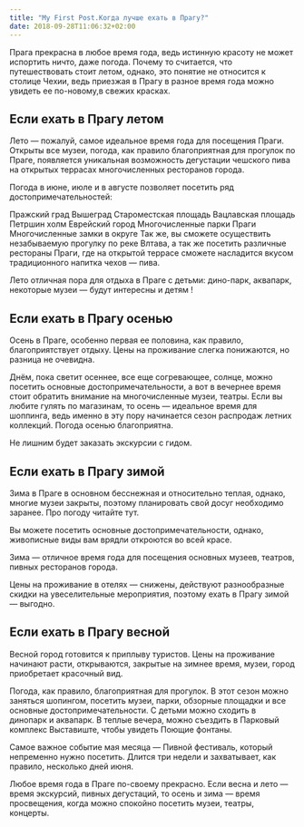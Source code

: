 ```yaml
---
title: "My First Post.Когда лучше ехать в Прагу?"
date: 2018-09-28T11:06:32+02:00
---
```


Прага прекрасна в любое время года, ведь истинную красоту не может испортить ничто, даже погода. Почему то считается, что путешествовать стоит летом, однако, это понятие не относится к столице Чехии, ведь приезжая в Прагу в разное время года можно увидеть ее по-новому,в свежих красках.

## Если ехать в Прагу летом

Лето — пожалуй, самое идеальное время года для посещения Праги. Открыты все музеи, погода, как правило благоприятная для прогулок по Праге, появляется уникальная возможность дегустации чешского пива на открытых террасах многочисленных ресторанов города.

Погода в июне, июле и в августе позволяет посетить ряд достопримечательностей:

Пражский град
Вышеград
Староместская площадь
Вацлавская площадь
Петршин холм
Еврейский город
Многочисленные парки Праги
Многочисленные замки в округе
Так же, вы сможете осуществить незабываемую прогулку по реке Влтава, а так же посетить различные рестораны Праги, где на открытой террасе сможете насладится вкусом традиционного напитка чехов — пива.

Лето отличная пора для отдыха в Праге с детьми: дино-парк, аквапарк, некоторые музеи — будут интересны и детям !

## Если ехать в Прагу осенью

Осень в Праге, особенно первая ее половина, как правило,  благоприятствует отдыху. Цены на проживание слегка понижаются, но разница не очевидна.

Днём, пока светит осеннее, все еще согревающее, солнце, можно посетить основные достопримечательности, а вот в вечернее время стоит обратить внимание на многочисленные музеи, театры. Если вы любите гулять по магазинам, то осень — идеальное время для шоппинга, ведь именно в эту пору начинается сезон распродаж летних коллекций. Погода осенью благоприятна.

Не лишним будет заказать экскурсии с гидом.

## Если ехать в Прагу зимой

Зима в Праге в основном бесснежная и относительно теплая, однако, многие музеи закрыты, поэтому планировать свой досуг необходимо заранее. Про погоду читайте тут.

Вы можете посетить основные достопримечательности, однако, живописные виды вам врядли откроются во всей красе.

Зима — отличное время года для посещения основных  музеев, театров, пивных ресторанов города.

Цены на проживание в отелях — снижены, действуют разнообразные скидки на увеселительные мероприятия, поэтому ехать в Прагу зимой — выгодно. 

## Если ехать в Прагу весной

Весной город готовится к приплыву туристов. Цены на проживание начинают расти, открываются, закрытые на зимнее время, музеи, город приобретает красочный вид.

Погода, как правило, благоприятная для прогулок. В этот сезон можно заняться шопингом, посетить музеи, парки, обзорные площадки и все основные достопримечательности. С детьми можно сходить в динопарк и аквапарк. В теплые вечера, можно съездить в Парковый комплекс Выставиште, чтобы увидеть Поющие фонтаны.

Самое важное событие мая месяца — Пивной фестиваль, который непременно нужно посетить. Длится три недели и захватывает, как правило, несколько дней июня.

Любое время года в Праге по-своему прекрасно. Если весна и лето — время экскурсий, пивных дегустаций, то осень и зима — время просвещения, когда можно спокойно посетить музеи, театры, концерты.



